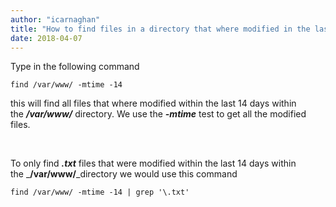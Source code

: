 ```yaml
---
author: "icarnaghan"
title: "How to find files in a directory that where modified in the last 14 days using Linux"
date: 2018-04-07
---
```


Type in the following command

```
find /var/www/ -mtime -14
```

this will find all files that where modified within the last 14 days within the _**/var/www/**_ directory. We use the _**\-mtime**_ test to get all the modified files.

 

To only find _**.txt**_ files that were modified within the last 14 days within the _**/var/www/**_directory we would use this command

```
find /var/www/ -mtime -14 | grep '\.txt'
```
